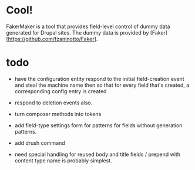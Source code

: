 # Cool!
FakerMaker is a tool that provides field-level control of dummy data generated for Drupal sites.  The dummy data is provided by [Faker][https://github.com/fzaninotto/Faker].


# todo
- have the configuration entity respond to the initial field-creation event
and steal the machine name then so that for every field that's created,
a corresponding config entry is created
- respond to deletion events also.
- turn composer methods into tokens

- add field-type settings form for patterns for fields without generation patterns.
- add drush command

- need special handling for reused body and title fields / prepend with content type name is probably simplest.